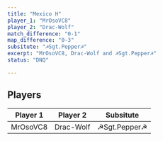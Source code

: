 ```yaml
---
title: "Mexico H"
player_1: "MrOsoVC8"
player_2: "Drac-Wolf"
match_difference: "0-1"
map_difference: "0-3"
subsitute: "☭Sgt.Pepper☭"
excerpt: "MrOsoVC8, Drac-Wolf and ☭Sgt.Pepper☭"
status: "DNQ"

---
```

## Players

| Player 1 | Player 2 | Subsitute |
| -- | -- | -- |
| MrOsoVC8 | Drac-Wolf | ☭Sgt.Pepper☭ |
